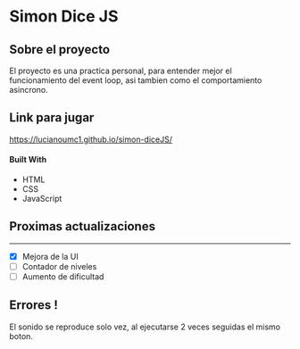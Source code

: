 
 # Simon Dice JS

## Sobre el proyecto

 El proyecto es una practica personal, para entender mejor el funcionamiento del event loop, asi tambien como el comportamiento asincrono.
 
## Link para jugar
https://lucianoumc1.github.io/simon-diceJS/

#### Built With
+ HTML
+ CSS 
+ JavaScript

## Proximas actualizaciones
***
- [X] Mejora de la UI
- [ ] Contador de niveles
- [ ] Aumento de dificultad

## Errores !
El sonido se reproduce solo vez, al ejecutarse 2 veces seguidas el mismo boton.
